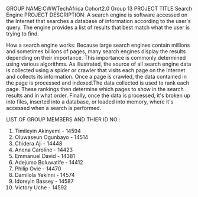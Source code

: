 GROUP NAME:CWWTechAfrica Cohort2.0 Group 13
PROJECT TITLE:Search Engine
PROJECT DESCRIPTION:
A search engine is software accessed on the Internet that searches a database of information according to the user's query. The engine provides a list of results that best match what the user is trying to find.

How a search engine works:
Because large search engines contain millions and sometimes billions of pages, many search engines display the results depending on their importance. This importance is commonly determined using various algorithms.
As illustrated, the source of all search engine data is collected using a spider or crawler that visits each page on the Internet and collects its information.
Once a page is crawled, the data contained in the page is processed and indexed.The data collected is used to rank each page. These rankings then determine which pages to show in the search results and in what order.
Finally, once the data is processed, it's broken up into files, inserted into a database, or loaded into memory, where it's accessed when a search is performed.

LIST OF GROUP MEMBERS AND THIER ID NO.:
1. Timileyin Akinyemi    - 14594
2. Oluwaseun Ogunbayo    - 14514
3. Chidera Aji           - 14448
4. Anena Caroline        - 14423
5. Emmanuel David        - 14381
6. Adejumo Boluwatife    - 14412
7. Philip Ovie           - 14470
8. Damilola Yekinni      - 14574
9. Idoreyin Bassey       - 14587
10. Victory Uche         - 14592


